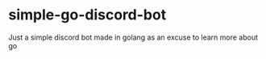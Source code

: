 # simple-go-discord-bot
Just a simple discord bot made in golang as an excuse to learn more about go
